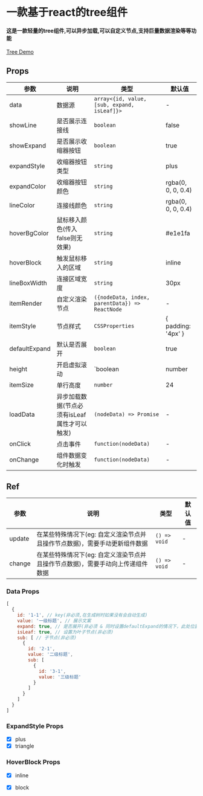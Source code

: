 # 一款基于react的tree组件

#### 这是一款轻量的tree组件,可以异步加载,可以自定义节点,支持巨量数据渲染等等功能

[Tree Demo](https://codesandbox.io/s/react-tree-th-demo-xe7zx "Tree Demo")

## Props

|  参数 |  说明   |  类型   |  默认值   |
| ------------ | ------------ | ------------ | ------------ |
| data | 数据源 | `array<{id, value, [sub, expand, isLeaf]}>` | - |
| showLine        |   是否展示连接线   |   `boolean`   |   false     |
| showExpand        |   是否展示收缩器按钮   |   `boolean`   |   true     |
| expandStyle        |   收缩器按钮类型   |   `string`   |   plus     |
| expandColor        |   收缩器按钮颜色   |   `string`   |   rgba(0, 0, 0, 0.4)     |
| lineColor        |   连接线颜色   |   `string`   |   rgba(0, 0, 0, 0.4)     |
| hoverBgColor        |   鼠标移入颜色(传入false则无效果)   |   `string`   |   #e1e1fa     |
| hoverBlock        |   触发鼠标移入的区域   |   `string`   |   inline     |
| lineBoxWidth        |    连接区域宽度    |  `string`  |   30px     |
| itemRender        |    自定义渲染节点    |  `({nodeData, index, parentData}) => ReactNode`  |    -    |
| itemStyle        |   节点样式   |   `CSSProperties`   |   { padding: '4px' }     |
| defaultExpand    |    默认是否展开    |  `boolean`  |    true  |
| height    |    开启虚拟滚动    |  `boolean | number | string`  |    false  |
| itemSize    |    单行高度    |  `number`  |    24  |
| loadData    |    异步加载数据(节点必须有isLeaf属性才可以触发)    |  `(nodeData) => Promise`  |    -  |
| onClick    |    点击事件    |  `function(nodeData)`  |    -  |
| onChange        |    组件数据变化时触发    |  `function(nodeData)`  |     -  |

## Ref

|  参数 |  说明   |  类型   |  默认值   |
| ------------ | ------------ | ------------ | ------------ |
| update | 在某些特殊情况下(eg: 自定义渲染节点并且操作节点数据)，需要手动更新组件数据 | `() => void` | - |
| change | 在某些特殊情况下(eg: 自定义渲染节点并且操作节点数据)，需要手动向上传递组件数据 | `() => void` | - |


### Data Props

```javascript
[
  {
    id: '1-1', // key(非必须,在生成树时如果没有会自动生成)
    value: '一级标题', // 展示文案
    expand: true, // 是否展开(非必须 & 同时设置defaultExpand的情况下，此处位置优先级最高)
    isLeaf: true, // 设置为叶子节点(非必须)
    sub: [ // 子节点(非必须)
      {
        id: '2-1',
        value: '二级标题',
        sub: [
          {
            id: '3-1',
            value: '三级标题'
          }
        ]
      }
    ]
  }
]
```


### ExpandStyle Props

- [x] plus
- [x] triangle

### HoverBlock Props

- [x] inline
- [x] block

